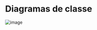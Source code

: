 # Diagramas de classe
![image](https://github.com/DisciplinasProgramacao/projeto3-g7/assets/125428276/e9160939-7a84-46f9-bdf0-e52fe5b673b4)

